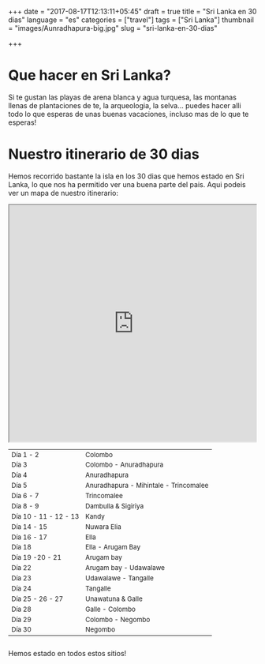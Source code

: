 +++
date = "2017-08-17T12:13:11+05:45"
draft = true
title = "Sri Lanka en 30 dias"
language = "es"
categories = ["travel"]
tags = ["Sri Lanka"]
thumbnail = "images/Aunradhapura-big.jpg"
slug = "sri-lanka-en-30-dias"


+++

# Que hacer en Sri Lanka?

Si te gustan las playas de arena blanca y agua turquesa, las montanas llenas de plantaciones de te, la arqueologia, la selva... puedes hacer alli todo lo que esperas de unas buenas vacaciones, incluso mas de lo que te esperas!

# Nuestro itinerario de 30 dias

Hemos recorrido bastante la isla en los 30 dias que hemos estado en Sri Lanka, lo que nos ha permitido ver una buena parte del pais.
Aqui podeis ver un mapa de nuestro itinerario:


<div style="overflow: hidden">
<div class="mcol c6" style="padding: 0">
	<iframe src="https://www.google.com/maps/d/embed?mid=1DjShSvY9BNbmccluxhQl1GrrAcU" height="480" style="position: relative; width: 100%; scrolling='no';"></iframe>
</div>
<div class="mcol c6" style="max-height: 480px; overflow-y: auto; ">
	<table class="table table-hover table-striped" style="font-size: small;">
		<tbody>
		<tr><td class="column-1">Día 1 - 2</td><td class="column-2">Colombo</td></tr>
		<tr><td class="column-1">Día 3</td><td class="column-2">Colombo - Anuradhapura</td></tr>
		<tr><td class="column-1">Día 4</td><td class="column-2">Anuradhapura</td></tr>
		<tr><td class="column-1">Día 5</td><td class="column-2">Anuradhapura - Mihintale - Trincomalee</td></tr>
		<tr><td class="column-1">Día 6 - 7 </td><td class="column-2">Trincomalee</td></tr>
		<tr><td class="column-1">Día 8 - 9</td><td class="column-2">Dambulla & Sigiriya</td></tr>
		<tr><td class="column-1">Día 10 - 11 - 12 - 13</td><td class="column-2">Kandy</td></tr>
		<tr><td class="column-1">Día 14 - 15</td><td class="column-2">Nuwara Elia</td></tr>
		<tr><td class="column-1">Día 16 - 17</td><td class="column-2">Ella</td></tr>
		<tr><td class="column-1">Día 18</td><td class="column-2">Ella - Arugam Bay</td></tr>
		<tr><td class="column-1">Día 19 -20 - 21</td><td class="column-2">Arugam bay</td></tr>
		<tr><td class="column-1">Día 22</td><td class="column-2">Arugam bay - Udawalawe</td></tr>
		<tr><td class="column-1">Día 23</td><td class="column-2">Udawalawe - Tangalle</td></tr>
		<tr><td class="column-1">Día 24</td><td class="column-2">Tangalle</td></tr>
		<tr><td class="column-1">Día 25 - 26 - 27</td><td class="column-2">Unawatuna & Galle</td></tr>
		<tr><td class="column-1">Día 28</td><td class="column-2">Galle - Colombo</td></tr>
		<tr><td class="column-1">Día 29</td><td class="column-2">Colombo - Negombo</td></tr>
		<tr><td class="column-1">Día 30</td><td class="column-2">Negombo</td></tr>
		</tbody>
	</table>
</div>
</div>

Hemos estado en todos estos sitios!